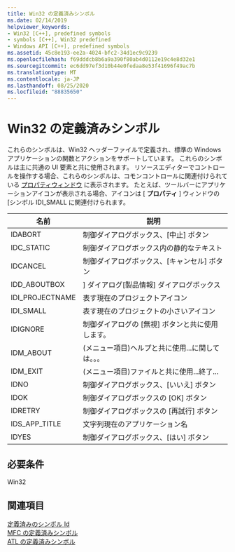 ```yaml
---
title: Win32 の定義済みシンボル
ms.date: 02/14/2019
helpviewer_keywords:
- Win32 [C++], predefined symbols
- symbols [C++], Win32 predefined
- Windows API [C++], predefined symbols
ms.assetid: 45c8e193-ee2a-4024-bfc2-34d1ec9c9239
ms.openlocfilehash: f69dddcb8b6a9a390f80ab4d0112e19c4e8d32e1
ms.sourcegitcommit: ec6dd97ef3d10b44e0fedaa8e53f41696f49ac7b
ms.translationtype: MT
ms.contentlocale: ja-JP
ms.lasthandoff: 08/25/2020
ms.locfileid: "88835650"
---
```

# <a name="win32-predefined-symbols"></a>Win32 の定義済みシンボル

これらのシンボルは、Win32 ヘッダーファイルで定義され、標準の Windows アプリケーションの関数とアクションをサポートしています。 これらのシンボルは主に共通の UI 要素と共に使用されます。 リソースエディターでコントロールを操作する場合、これらのシンボルは、コモンコントロールに関連付けられている [プロパティウィンドウ](/visualstudio/ide/reference/properties-window) に表示されます。 たとえば、ツールバーにアプリケーションアイコンが表示される場合、アイコンは [ **プロパティ** ] ウィンドウの [シンボル IDI_SMALL に関連付けられます。

|名前|説明|
|-|-|
|IDABORT|制御ダイアログボックス、[中止] ボタン|
|IDC_STATIC|制御ダイアログボックス内の静的なテキスト|
|IDCANCEL|制御ダイアログボックス、[キャンセル] ボタン|
|IDD_ABOUTBOX|] ダイアログ[製品情報] ダイアログボックス|
|IDI_PROJECTNAME|表す現在のプロジェクトアイコン|
|IDI_SMALL|表す現在のプロジェクトの小さいアイコン|
|IDIGNORE|制御ダイアログの [無視] ボタンと共に使用します。|
|IDM_ABOUT|(メニュー項目)ヘルプと共に使用...に関しては。。。|
|IDM_EXIT|(メニュー項目)ファイルと共に使用...終了...|
|IDNO|制御ダイアログボックス、[いいえ] ボタン|
|IDOK|制御ダイアログボックスの [OK] ボタン|
|IDRETRY|制御ダイアログボックスの [再試行] ボタン|
|IDS_APP_TITLE|文字列現在のアプリケーション名|
|IDYES|制御ダイアログボックス、[はい] ボタン|

## <a name="requirements"></a>必要条件

Win32

## <a name="see-also"></a>関連項目

[定義済みのシンボル Id](../windows/predefined-symbol-ids.md)<br/>
[MFC の定義済みシンボル](../windows/mfc-predefined-symbols.md)<br/>
[ATL の定義済みシンボル](../windows/atl-predefined-symbols.md)<br/>
